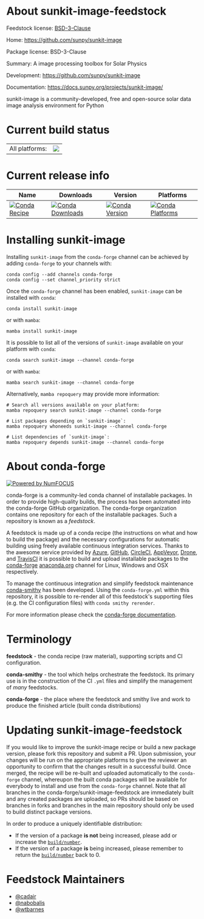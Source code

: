 About sunkit-image-feedstock
============================

Feedstock license: [BSD-3-Clause](https://github.com/conda-forge/sunkit-image-feedstock/blob/main/LICENSE.txt)

Home: https://github.com/sunpy/sunkit-image

Package license: BSD-3-Clause

Summary: A image processing toolbox for Solar Physics

Development: https://github.com/sunpy/sunkit-image

Documentation: https://docs.sunpy.org/projects/sunkit-image/

sunkit-image is a community-developed, free and open-source solar data image analysis environment for Python


Current build status
====================


<table><tr><td>All platforms:</td>
    <td>
      <a href="https://dev.azure.com/conda-forge/feedstock-builds/_build/latest?definitionId=15606&branchName=main">
        <img src="https://dev.azure.com/conda-forge/feedstock-builds/_apis/build/status/sunkit-image-feedstock?branchName=main">
      </a>
    </td>
  </tr>
</table>

Current release info
====================

| Name | Downloads | Version | Platforms |
| --- | --- | --- | --- |
| [![Conda Recipe](https://img.shields.io/badge/recipe-sunkit--image-green.svg)](https://anaconda.org/conda-forge/sunkit-image) | [![Conda Downloads](https://img.shields.io/conda/dn/conda-forge/sunkit-image.svg)](https://anaconda.org/conda-forge/sunkit-image) | [![Conda Version](https://img.shields.io/conda/vn/conda-forge/sunkit-image.svg)](https://anaconda.org/conda-forge/sunkit-image) | [![Conda Platforms](https://img.shields.io/conda/pn/conda-forge/sunkit-image.svg)](https://anaconda.org/conda-forge/sunkit-image) |

Installing sunkit-image
=======================

Installing `sunkit-image` from the `conda-forge` channel can be achieved by adding `conda-forge` to your channels with:

```
conda config --add channels conda-forge
conda config --set channel_priority strict
```

Once the `conda-forge` channel has been enabled, `sunkit-image` can be installed with `conda`:

```
conda install sunkit-image
```

or with `mamba`:

```
mamba install sunkit-image
```

It is possible to list all of the versions of `sunkit-image` available on your platform with `conda`:

```
conda search sunkit-image --channel conda-forge
```

or with `mamba`:

```
mamba search sunkit-image --channel conda-forge
```

Alternatively, `mamba repoquery` may provide more information:

```
# Search all versions available on your platform:
mamba repoquery search sunkit-image --channel conda-forge

# List packages depending on `sunkit-image`:
mamba repoquery whoneeds sunkit-image --channel conda-forge

# List dependencies of `sunkit-image`:
mamba repoquery depends sunkit-image --channel conda-forge
```


About conda-forge
=================

[![Powered by
NumFOCUS](https://img.shields.io/badge/powered%20by-NumFOCUS-orange.svg?style=flat&colorA=E1523D&colorB=007D8A)](https://numfocus.org)

conda-forge is a community-led conda channel of installable packages.
In order to provide high-quality builds, the process has been automated into the
conda-forge GitHub organization. The conda-forge organization contains one repository
for each of the installable packages. Such a repository is known as a *feedstock*.

A feedstock is made up of a conda recipe (the instructions on what and how to build
the package) and the necessary configurations for automatic building using freely
available continuous integration services. Thanks to the awesome service provided by
[Azure](https://azure.microsoft.com/en-us/services/devops/), [GitHub](https://github.com/),
[CircleCI](https://circleci.com/), [AppVeyor](https://www.appveyor.com/),
[Drone](https://cloud.drone.io/welcome), and [TravisCI](https://travis-ci.com/)
it is possible to build and upload installable packages to the
[conda-forge](https://anaconda.org/conda-forge) [anaconda.org](https://anaconda.org/)
channel for Linux, Windows and OSX respectively.

To manage the continuous integration and simplify feedstock maintenance
[conda-smithy](https://github.com/conda-forge/conda-smithy) has been developed.
Using the ``conda-forge.yml`` within this repository, it is possible to re-render all of
this feedstock's supporting files (e.g. the CI configuration files) with ``conda smithy rerender``.

For more information please check the [conda-forge documentation](https://conda-forge.org/docs/).

Terminology
===========

**feedstock** - the conda recipe (raw material), supporting scripts and CI configuration.

**conda-smithy** - the tool which helps orchestrate the feedstock.
                   Its primary use is in the construction of the CI ``.yml`` files
                   and simplify the management of *many* feedstocks.

**conda-forge** - the place where the feedstock and smithy live and work to
                  produce the finished article (built conda distributions)


Updating sunkit-image-feedstock
===============================

If you would like to improve the sunkit-image recipe or build a new
package version, please fork this repository and submit a PR. Upon submission,
your changes will be run on the appropriate platforms to give the reviewer an
opportunity to confirm that the changes result in a successful build. Once
merged, the recipe will be re-built and uploaded automatically to the
`conda-forge` channel, whereupon the built conda packages will be available for
everybody to install and use from the `conda-forge` channel.
Note that all branches in the conda-forge/sunkit-image-feedstock are
immediately built and any created packages are uploaded, so PRs should be based
on branches in forks and branches in the main repository should only be used to
build distinct package versions.

In order to produce a uniquely identifiable distribution:
 * If the version of a package **is not** being increased, please add or increase
   the [``build/number``](https://docs.conda.io/projects/conda-build/en/latest/resources/define-metadata.html#build-number-and-string).
 * If the version of a package **is** being increased, please remember to return
   the [``build/number``](https://docs.conda.io/projects/conda-build/en/latest/resources/define-metadata.html#build-number-and-string)
   back to 0.

Feedstock Maintainers
=====================

* [@cadair](https://github.com/cadair/)
* [@nabobalis](https://github.com/nabobalis/)
* [@wtbarnes](https://github.com/wtbarnes/)

